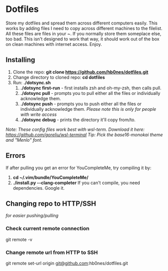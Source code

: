 # Dotfiles
Store my dotfiles and spread them across different computers easily.
This works by adding files I need to copy across different machines to the filelist.
All these files are files in your ~. If you normally store them someplace else, too bad.
This isn't designed to work that way, it should work out of the box on clean machines with internet access.
Enjoy.

## Installing
1. Clone the repo: **git clone https://github.com/hb0nes/dotfiles.git**
2. Change directory to cloned repo: **cd dotfiles**
3. Run: **./dotsync.sh**
    1. **./dotsync first-run** - first installs zsh and oh-my-zsh, then calls pull.
    2. **./dotsync pull** - prompts you to pull either all the files or individually acknowledge them.
    3. **./dotsync push** - prompts you to push either all the files or individually acknowledge them. *Please note this is only for people with write access*
    4. **./dotsync debug** - prints the directory it'll copy from/to.


*Note: These config files work best with wsl-term. Download it here: https://github.com/goreliu/wsl-terminal*
*Tip: Pick the base16-monokai theme and "Menlo" font.*

## Errors
If after pulling you get an error for YouCompleteMe, try compiling it by:
1. **cd ~/.vim/bundle/YouCompleteMe/**
2. **./install.py --clang-completer**
If you can't compile, you need dependencies. Google it.

## Changing repo to HTTP/SSH 
*for easier pushing/pulling*
### Check current remote connection
git remote -v
### Change remote url from HTTP to SSH
git remote set-url origin git@github.com:hb0nes/dotfiles.git
